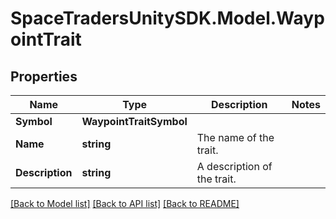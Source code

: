 # SpaceTradersUnitySDK.Model.WaypointTrait

## Properties

Name | Type | Description | Notes
------------ | ------------- | ------------- | -------------
**Symbol** | **WaypointTraitSymbol** |  | 
**Name** | **string** | The name of the trait. | 
**Description** | **string** | A description of the trait. | 

[[Back to Model list]](../README.md#documentation-for-models) [[Back to API list]](../README.md#documentation-for-api-endpoints) [[Back to README]](../README.md)

